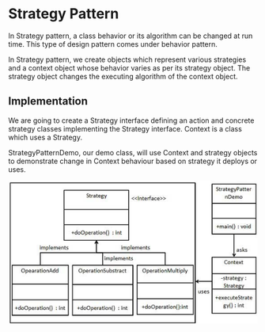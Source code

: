 # Strategy Pattern

In Strategy pattern, a class behavior or its algorithm can be changed at run time. This type of design pattern comes 
under behavior pattern.

In Strategy pattern, we create objects which represent various strategies and a context object whose behavior varies 
as per its strategy object. The strategy object changes the executing algorithm of the context object.

## Implementation
We are going to create a Strategy interface defining an action and concrete strategy classes implementing the Strategy 
interface. Context is a class which uses a Strategy.

StrategyPatternDemo, our demo class, will use Context and strategy objects to demonstrate change in Context behaviour 
based on strategy it deploys or uses.

![Design Pattern UML Diagram](resources/strategy_pattern_uml_diagram.jpg "Design Pattern")
